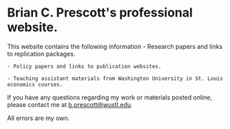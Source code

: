 # Brian C. Prescott's professional website.

This website contains the following information
    - Research papers and links to replication packages.

    - Policy papers and links to publication websites.
    
    - Teaching assistant materials from Washington University in St. Louis economics courses.

If you have any questions regarding my work or materials posted online, please contact me at b.prescott@wustl.edu.

All errors are my own.